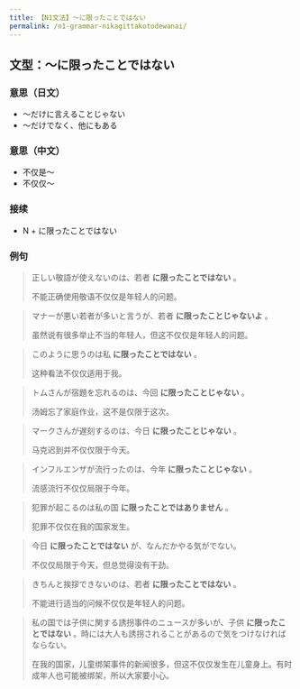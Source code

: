 ```yaml
---
title: 【N1文法】〜に限ったことではない
permalink: /n1-grammar-nikagittakotodewanai/
---
```


## 文型：〜に限ったことではない

### 意思（日文）

- 〜だけに言えることじゃない
- 〜だけでなく、他にもある

### 意思（中文）

- 不仅是～
- 不仅仅～

### 接续

- N + に限ったことではない

### 例句

> 正しい敬語が使えないのは、若者 **に限ったことではない** 。
>
> 不能正确使用敬语不仅仅是年轻人的问题。

> マナーが悪い若者が多いと言うが、若者 **に限ったことじゃないよ** 。
>
> 虽然说有很多举止不当的年轻人，但这不仅仅是年轻人的问题。

> このように思うのは私 **に限ったことではない** 。
>
> 这种看法不仅仅适用于我。

> トムさんが宿題を忘れるのは、今回 **に限ったことじゃない** 。
>
> 汤姆忘了家庭作业，这不是仅限于这次。

> マークさんが遅刻するのは、今日 **に限ったことじゃない** 。
>
> 马克迟到并不仅仅限于今天。

> インフルエンザが流行ったのは、今年 **に限ったことじゃない** 。
>
> 流感流行不仅仅局限于今年。

> 犯罪が起こるのは私の国 **に限ったことではありません** 。
>
> 犯罪不仅仅在我的国家发生。

> 今日 **に限ったことではない** が、なんだかやる気がでない。
>
> 不仅仅局限于今天，但总觉得没有干劲。

> きちんと挨拶できないのは、若者 **に限ったことではない** 。
>
> 不能进行适当的问候不仅仅是年轻人的问题。

> 私の国では子供に関する誘拐事件のニュースが多いが、子供 **に限ったことではない** 。時には大人も誘拐されることがあるので気をつけなければならない。
>
> 在我的国家，儿童绑架事件的新闻很多，但这不仅仅发生在儿童身上。有时成年人也可能被绑架，所以大家要小心。

